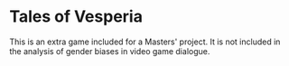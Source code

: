 # Tales of Vesperia

This is an extra game included for a Masters' project. It is not included in the analysis of gender biases in video game dialogue.
